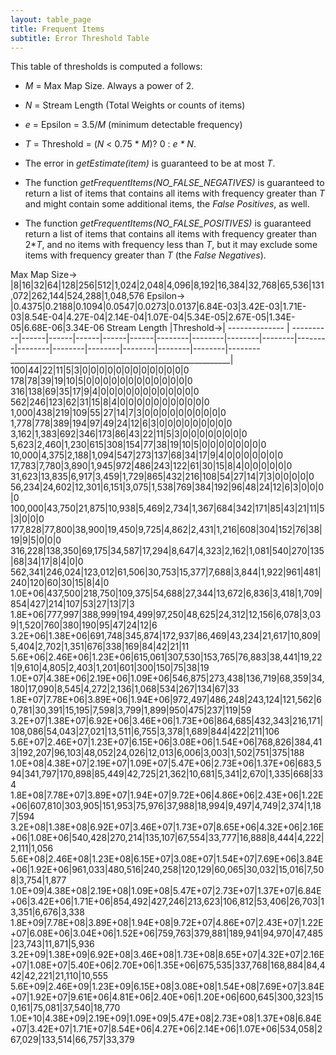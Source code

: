 ```yaml
---
layout: table_page
title: Frequent Items
subtitle: Error Threshold Table
---
```


This table of thresholds is computed a follows:

*  <i>M</i> = Max Map Size.  Always a power of 2.
*  <i>N</i> = Stream Length (Total Weights or counts of items)
*  <i>e</i> = Epsilon = 3.5/<i>M</i> (minimum detectable frequency)
*  <i>T</i> = Threshold = (<i>N</i> &lt; 0.75 * <i>M</i>)? 0 : <i>e * N</i>.

* The error in <i>getEstimate(item)</i> is guaranteed to be at most <i>T</i>.
* The function <i>getFrequentItems(NO_FALSE_NEGATIVES)</i> is guaranteed to return a list of items that 
contains all items with frequency greater than <i>T</i> and might contain some additional 
items, the <i>False Positives</i>, as well.
* The function <i>getFrequentItems(NO_FALSE_POSITIVES)</i> is guaranteed return a list of items 
that contains all items with frequency greater than 2*<i>T</i>, and no items with frequency less 
than <i>T</i>, but it may exclude some items with frequency greater than 
<i>T</i> (the <i>False Negatives</i>).

Max Map Size-> |8|16|32|64|128|256|512|1,024|2,048|4,096|8,192|16,384|32,768|65,536|131,072|262,144|524,288|1,048,576
Epsilon->      |0.4375|0.2188|0.1094|0.0547|0.0273|0.0137|6.84E-03|3.42E-03|1.71E-03|8.54E-04|4.27E-04|2.14E-04|1.07E-04|5.34E-05|2.67E-05|1.34E-05|6.68E-06|3.34E-06
Stream Length  |Threshold->|
-------------- | ----------|------|------|------|------|------|--------|--------|--------|--------|--------|--------|--------|--------|--------|--------|--------|--------
_______________________________________________________|
100|44|22|11|5|3|0|0|0|0|0|0|0|0|0|0|0|0|0
178|78|39|19|10|5|0|0|0|0|0|0|0|0|0|0|0|0|0
316|138|69|35|17|9|4|0|0|0|0|0|0|0|0|0|0|0|0
562|246|123|62|31|15|8|4|0|0|0|0|0|0|0|0|0|0|0
1,000|438|219|109|55|27|14|7|3|0|0|0|0|0|0|0|0|0|0
1,778|778|389|194|97|49|24|12|6|3|0|0|0|0|0|0|0|0|0
3,162|1,383|692|346|173|86|43|22|11|5|3|0|0|0|0|0|0|0|0
5,623|2,460|1,230|615|308|154|77|38|19|10|5|0|0|0|0|0|0|0|0
10,000|4,375|2,188|1,094|547|273|137|68|34|17|9|4|0|0|0|0|0|0|0
17,783|7,780|3,890|1,945|972|486|243|122|61|30|15|8|4|0|0|0|0|0|0
31,623|13,835|6,917|3,459|1,729|865|432|216|108|54|27|14|7|3|0|0|0|0|0
56,234|24,602|12,301|6,151|3,075|1,538|769|384|192|96|48|24|12|6|3|0|0|0|0
100,000|43,750|21,875|10,938|5,469|2,734|1,367|684|342|171|85|43|21|11|5|3|0|0|0
177,828|77,800|38,900|19,450|9,725|4,862|2,431|1,216|608|304|152|76|38|19|9|5|0|0|0
316,228|138,350|69,175|34,587|17,294|8,647|4,323|2,162|1,081|540|270|135|68|34|17|8|4|0|0
562,341|246,024|123,012|61,506|30,753|15,377|7,688|3,844|1,922|961|481|240|120|60|30|15|8|4|0
1.0E+06|437,500|218,750|109,375|54,688|27,344|13,672|6,836|3,418|1,709|854|427|214|107|53|27|13|7|3
1.8E+06|777,997|388,999|194,499|97,250|48,625|24,312|12,156|6,078|3,039|1,520|760|380|190|95|47|24|12|6
3.2E+06|1.38E+06|691,748|345,874|172,937|86,469|43,234|21,617|10,809|5,404|2,702|1,351|676|338|169|84|42|21|11
5.6E+06|2.46E+06|1.23E+06|615,061|307,530|153,765|76,883|38,441|19,221|9,610|4,805|2,403|1,201|601|300|150|75|38|19
1.0E+07|4.38E+06|2.19E+06|1.09E+06|546,875|273,438|136,719|68,359|34,180|17,090|8,545|4,272|2,136|1,068|534|267|134|67|33
1.8E+07|7.78E+06|3.89E+06|1.94E+06|972,497|486,248|243,124|121,562|60,781|30,391|15,195|7,598|3,799|1,899|950|475|237|119|59
3.2E+07|1.38E+07|6.92E+06|3.46E+06|1.73E+06|864,685|432,343|216,171|108,086|54,043|27,021|13,511|6,755|3,378|1,689|844|422|211|106
5.6E+07|2.46E+07|1.23E+07|6.15E+06|3.08E+06|1.54E+06|768,826|384,413|192,207|96,103|48,052|24,026|12,013|6,006|3,003|1,502|751|375|188
1.0E+08|4.38E+07|2.19E+07|1.09E+07|5.47E+06|2.73E+06|1.37E+06|683,594|341,797|170,898|85,449|42,725|21,362|10,681|5,341|2,670|1,335|668|334
1.8E+08|7.78E+07|3.89E+07|1.94E+07|9.72E+06|4.86E+06|2.43E+06|1.22E+06|607,810|303,905|151,953|75,976|37,988|18,994|9,497|4,749|2,374|1,187|594
3.2E+08|1.38E+08|6.92E+07|3.46E+07|1.73E+07|8.65E+06|4.32E+06|2.16E+06|1.08E+06|540,428|270,214|135,107|67,554|33,777|16,888|8,444|4,222|2,111|1,056
5.6E+08|2.46E+08|1.23E+08|6.15E+07|3.08E+07|1.54E+07|7.69E+06|3.84E+06|1.92E+06|961,033|480,516|240,258|120,129|60,065|30,032|15,016|7,508|3,754|1,877
1.0E+09|4.38E+08|2.19E+08|1.09E+08|5.47E+07|2.73E+07|1.37E+07|6.84E+06|3.42E+06|1.71E+06|854,492|427,246|213,623|106,812|53,406|26,703|13,351|6,676|3,338
1.8E+09|7.78E+08|3.89E+08|1.94E+08|9.72E+07|4.86E+07|2.43E+07|1.22E+07|6.08E+06|3.04E+06|1.52E+06|759,763|379,881|189,941|94,970|47,485|23,743|11,871|5,936
3.2E+09|1.38E+09|6.92E+08|3.46E+08|1.73E+08|8.65E+07|4.32E+07|2.16E+07|1.08E+07|5.40E+06|2.70E+06|1.35E+06|675,535|337,768|168,884|84,442|42,221|21,110|10,555
5.6E+09|2.46E+09|1.23E+09|6.15E+08|3.08E+08|1.54E+08|7.69E+07|3.84E+07|1.92E+07|9.61E+06|4.81E+06|2.40E+06|1.20E+06|600,645|300,323|150,161|75,081|37,540|18,770
1.0E+10|4.38E+09|2.19E+09|1.09E+09|5.47E+08|2.73E+08|1.37E+08|6.84E+07|3.42E+07|1.71E+07|8.54E+06|4.27E+06|2.14E+06|1.07E+06|534,058|267,029|133,514|66,757|33,379

